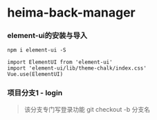 # heima-back-manager

### element-ui的安装与导入
```
npm i element-ui -S

import ElementUI from 'element-ui'
import 'element-ui/lib/theme-chalk/index.css'
Vue.use(ElementUI)
```

### 项目分支1 - login
> 该分支专门写登录功能
> git checkout -b 分支名
